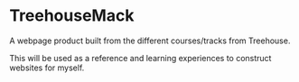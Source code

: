 TreehouseMack
=============
A webpage product built from the different courses/tracks from Treehouse.

This will be used as a reference and learning experiences to construct websites for myself.
